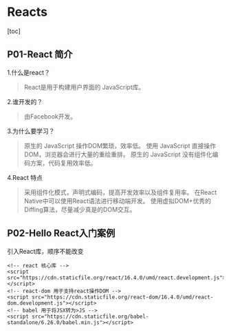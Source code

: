 # Reacts

[toc]



## P01-React 简介

1.什么是react？

> React是用于构建用户界面的 JavaScript库。

2.谁开发的？

> 由Facebook开发。

3.为什么要学习？

> 原生的 JavaScript 操作DOM繁琐，效率低。
> 使用 JavaScript 直接操作DOM，浏览器会进行大量的重绘重排。
> 原生的 JavaScript 没有组件化编码方案，代码复用效率低。

4.React 特点

> 采用组件化模式，声明式编码，提高开发效率以及组件复用率。
> 在React Native中可以使用React语法进行移动端开发。
> 使用虚拟DOM+优秀的Diffing算法，尽量减少真是的DOM交互。

## P02-Hello React入门案例

引入React库，顺序不能改变

~~~react
<!-- react 核心库 -->
<script src="https://cdn.staticfile.org/react/16.4.0/umd/react.development.js"></script>
<!-- react-dom 用于支持react操作DOM -->
<script src="https://cdn.staticfile.org/react-dom/16.4.0/umd/react-dom.development.js"></script>
<!-- babel 用于将JSX转为>JS -->
<script src="https://cdn.staticfile.org/babel-standalone/6.26.0/babel.min.js"></script>
~~~































































